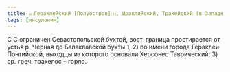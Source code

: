 ```yaml
---
title: ⒜Гераклейский [Полуостров]⒯, Ираклийский, Трахейский (в Западном Крыму)⒵
tags: [инсулоним]
---
```


С С ограничен Севастопольской бухтой, вост. граница простирается от устья р.
Черная до Балаклавской бухты 1, 2) по имени города Гераклеи Понтийской, выходцы
из которого основали Херсонес Таврический; 3) ср. греч. трахелос – горло.
